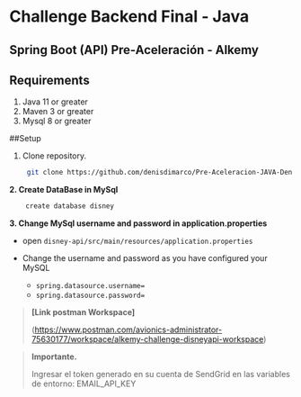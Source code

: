 # Challenge Backend Final - **Java**
## Spring Boot (API) Pre-Aceleración - Alkemy 

## Requirements

1. Java 11 or greater
2. Maven 3 or greater
3. Mysql 8 or greater

##Setup

1. Clone repository.
   ```bash
    git clone https://github.com/denisdimarco/Pre-Aceleracion-JAVA-Denis_Di_Marco.git
    ```
**2. Create DataBase in MySql**

```bash
    create database disney
```

**3. Change MySql username and password in application.properties**

+ open `disney-api/src/main/resources/application.properties`


+ Change the username and password as you have configured your MySQL
    + `spring.datasource.username=` 
    + `spring.datasource.password=` 


> **[Link postman Workspace]**
>
> (https://www.postman.com/avionics-administrator-75630177/workspace/alkemy-challenge-disneyapi-workspace)



> **Importante.**
>
> Ingresar el token generado en su cuenta de SendGrid en las variables de entorno: EMAIL_API_KEY

